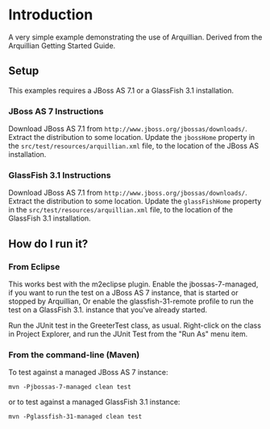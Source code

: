 # Introduction

A very simple example demonstrating the use of Arquillian.
Derived from the Arquillian Getting Started Guide.

## Setup

This examples requires a JBoss AS 7.1 or a GlassFish 3.1 installation.

### JBoss AS 7 Instructions

Download JBoss AS 7.1 from `http://www.jboss.org/jbossas/downloads/`.
Extract the distribution to some location.
Update the `jbossHome` property in the `src/test/resources/arquillian.xml` file, to the location of the JBoss AS installation.

### GlassFish 3.1 Instructions

Download JBoss AS 7.1 from `http://www.jboss.org/jbossas/downloads/`.
Extract the distribution to some location.
Update the `glassFishHome` property in the `src/test/resources/arquillian.xml` file, to the location of the GlassFish 3.1 installation.

## How do I run it?

### From Eclipse

This works best with the m2eclipse plugin.
Enable the jbossas-7-managed, if you want to run the test on a JBoss AS 7 instance, that is started or stopped by Arquillian,
Or enable the glassfish-31-remote profile to run the test on a GlassFish 3.1. instance that you've already started.

Run the JUnit test in the GreeterTest class, as usual. Right-click on the class in Project Explorer, and run the JUnit Test from the "Run As" menu item.

### From the command-line (Maven)

To test against a managed JBoss AS 7 instance:

`mvn -Pjbossas-7-managed clean test`

or to test against a managed GlassFish 3.1 instance:

`mvn -Pglassfish-31-managed clean test`